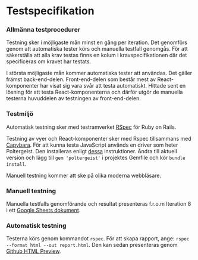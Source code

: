 # Testspecifikation

### Allmänna testprocedurer
Testning sker i möjligaste mån minst en gång per iteration. Det genomförs genom att automatiska tester körs och manuella testfall genomgås. För att säkerställa att alla krav testas finns en kolum i kravspecifikationen där det specificeras om kravet har testats. 

I största möjligaste mån kommer automatiska tester att användas. Det gäller främst back-end-delen. Front-end-delen som består mest av React-komponenter har visat sig vara svår att testa automatiskt. Hittade sent en lösning för att testa React-komponenterna och därför utgör de manuella testerna huvuddelen av testningen av front-end-delen. 

### Testmiljö
Automatisk testning sker med testramverket [RSpec](http://rspec.info/) för Ruby on Rails.

Testning av vyer och React-komponenter sker med Rspec tillsammans med [Capybara](https://github.com/jnicklas/capybara). För att kunna testa JavaScript används en driver som heter Poltergeist. Den installeras enligt [dessa](http://stackoverflow.com/questions/8778513/how-can-i-setup-run-phantomjs-on-ubuntu) instruktioner. Ändra till aktuell version och lägg till `gem 'poltergeist'` i projektes Gemfile och kör `bundle install`.

Manuell testning kommer att ske på olika moderna webbläsare.

### Manuell testning
Manuella testfalls genomförande och resultat presenteras f.r.o.m Iteration 8 i ett [Google Sheets dokument](https://docs.google.com/spreadsheets/d/1rzFkEfqJGzqhJhAANs7PTpTYKmhoc2VUc4Grx-b3ISc/edit?usp=sharing).

### Automatisk testning
Testerna körs genom kommandot `rspec`. För att skapa rapport, ange: `rspec --format html --out report.html`. Den kan sedan presenteras genom [Github HTML Preview](https://htmlpreview.github.io/).

